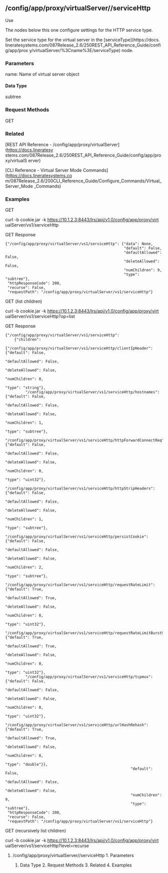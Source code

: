 ## /config/app/proxy/virtualServer/<name>/serviceHttp

Use

The nodes below this one configure settings for the HTTP service type.

Set the service type for the virtual server in the [serviceType](https://docs.
lineratesystems.com/087Release_2.6/250REST_API_Reference_Guide/config/app/prox
y/virtualServer/%3Cname%3E/serviceType) node.

### Parameters

name: Name of virtual server object

#### Data Type

subtree

### Request Methods

GET

### Related

[REST API Reference - /config/app/proxy/virtualServer](https://docs.lineratesy
stems.com/087Release_2.6/250REST_API_Reference_Guide/config/app/proxy/virtualS
erver)

[CLI Reference - Virtual Server Mode Commands](https://docs.lineratesystems.co
m/087Release_2.6/200CLI_Reference_Guide/Configure_Commands/Virtual_Server_Mode
_Commands)

### Examples

GET

curl -b cookie.jar -k https://10.1.2.3:8443/lrs/api/v1.0/config/app/proxy/virt
ualServer/vs1/serviceHttp

GET Response

    
    {"/config/app/proxy/virtualServer/vs1/serviceHttp": {"data": None,
                                                         "default": False,
                                                         "defaultAllowed": False,
                                                         "deleteAllowed": False,
                                                         "numChildren": 9,
                                                         "type": "subtree"},
     "httpResponseCode": 200,
     "recurse": False,
     "requestPath": "/config/app/proxy/virtualServer/vs1/serviceHttp"}
    

GET (list children)

curl -b cookie.jar -k https://10.1.2.3:8443/lrs/api/v1.0/config/app/proxy/virt
ualServer/vs1/serviceHttp?op=list

GET Response

    
    {"/config/app/proxy/virtualServer/vs1/serviceHttp": 
        {"children": 
            {"/config/app/proxy/virtualServer/vs1/serviceHttp/clientIpHeader": {"default": False,
                                                                                "defaultAllowed": False,
                                                                                "deleteAllowed": False,
                                                                                "numChildren": 0,
                                                                                "type": "string"},
             "/config/app/proxy/virtualServer/vs1/serviceHttp/hostnames": {"default": False,
                                                                           "defaultAllowed": False,
                                                                           "deleteAllowed": False,
                                                                           "numChildren": 1,
                                                                           "type": "subtree"},
             "/config/app/proxy/virtualServer/vs1/serviceHttp/httpForwardConnectReq": {"default": False,
                                                                                       "defaultAllowed": False,
                                                                                       "deleteAllowed": False,
                                                                                       "numChildren": 0,
                                                                                       "type": "uint32"},
             "/config/app/proxy/virtualServer/vs1/serviceHttp/httpStripHeaders": {"default": False,
                                                                                  "defaultAllowed": False,
                                                                                  "deleteAllowed": False,
                                                                                  "numChildren": 1,
                                                                                  "type": "subtree"},
             "/config/app/proxy/virtualServer/vs1/serviceHttp/persistCookie": {"default": False,
                                                                               "defaultAllowed": False,
                                                                               "deleteAllowed": False,
                                                                               "numChildren": 2,
                                                                               "type": "subtree"},
             "/config/app/proxy/virtualServer/vs1/serviceHttp/requestRateLimit": {"default": True,
                                                                                  "defaultAllowed": True,
                                                                                  "deleteAllowed": False,
                                                                                  "numChildren": 0,
                                                                                  "type": "uint32"},
             "/config/app/proxy/virtualServer/vs1/serviceHttp/requestRateLimitBurstSize": {"default": True,
                                                                                           "defaultAllowed": True,
                                                                                           "deleteAllowed": False,
                                                                                           "numChildren": 0,
                                                                                           "type": "uint32"},
             "/config/app/proxy/virtualServer/vs1/serviceHttp/tcpmux": {"default": False,
                                                                        "defaultAllowed": False,
                                                                        "deleteAllowed": False,
                                                                        "numChildren": 0,
                                                                        "type": "uint32"},
             "/config/app/proxy/virtualServer/vs1/serviceHttp/urlHashRehash": {"default": True,
                                                                               "defaultAllowed": True,
                                                                               "deleteAllowed": False,
                                                                               "numChildren": 0,
                                                                               "type": "double"}},
                                                            "default": False,
                                                            "defaultAllowed": False,
                                                            "deleteAllowed": False,
                                                            "numChildren": 9,
                                                            "type": "subtree"},
     "httpResponseCode": 200,
     "recurse": False,
     "requestPath": "/config/app/proxy/virtualServer/vs1/serviceHttp"}
    

GET (recursively list children)

curl -b cookie.jar -k https://10.1.2.3:8443/lrs/api/v1.0/config/app/proxy/virt
ualServer/vs1/serviceHttp?level=recurse

  1. /config/app/proxy/virtualServer/<name>/serviceHttp
    1. Parameters
      1. Data Type
    2. Request Methods
    3. Related
    4. Examples

